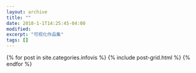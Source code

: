 ```yaml
---
layout: archive
title: ""
date: 2018-1-1T14:25:45-04:00
modified:
excerpt: "可视化作品集"
tags: []
---
```



<div class="tiles">
{% for post in site.categories.infovis %}
  {% include post-grid.html %}
{% endfor %}
</div><!-- /.tiles 把所有categories 有 infovis 的列出来-->
